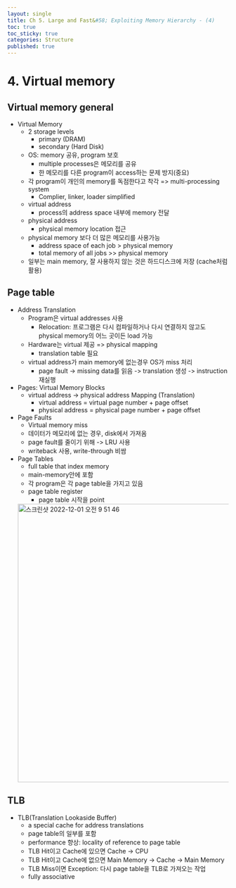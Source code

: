 ```yaml
---
layout: single
title: Ch 5. Large and Fast&#58; Exploiting Memory Hierarchy - (4)
toc: true
toc_sticky: true
categories: Structure
published: true
---
```


# 4. Virtual memory

## Virtual memory general
* Virtual Memory
    * 2 storage levels
        * primary (DRAM)
        * secondary (Hard Disk)
    * OS: memory 공유, program 보호
        * multiple processes은 메모리를 공유
        * 한 메모리를 다른 program이 access하는 문제 방지(중요)
    * 각 program이 개인의 memory를 독점한다고 착각 => multi-processing system
        * Complier, linker, loader simplified
    * virtual address
        * process의 address space 내부에 memory 전달
    * physical address
        * physical memory location 접근
    * physical memory 보다 더 많은 메모리를 사용가능
        * address space of each job > physical memory 
        * total memory of all jobs >> physical memory 
    * 일부는 main memory, 잘 사용하지 않는 것은 하드디스크에 저장 (cache처럼 활용)

## Page table
* Address Translation
    * Program은 virtual addresses 사용
        * Relocation: 프로그램은 다시 컴파일하거나 다시 연결하지 않고도 physical memory의 어느 곳이든 load 가능
    * Hardware는 virtual 제공 => physical mapping
        * translation table 필요
    * virtual address가 main memory에 없는경우 OS가 miss 처리
        * page fault -> missing data를 읽음 -> translation 생성 -> instruction 재실행
* Pages: Virtual Memory Blocks
    * virtual address -> physical address Mapping (Translation)
        * virtual address = virtual page number + page offset
        * physical address = physical page number + page offset
* Page Faults
    * Virtual memory miss
    * 데이터가 메모리에 없는 경우, disk에서 가져옴
    * page fault를 줄이기 위해 -> LRU 사용
    * writeback 사용, write-through 비쌈
* Page Tables
    * full table that index memory
    * main-memory안에 포함
    * 각 program은 각 page table을 가지고 있음
    * page table register
        * page table 시작을 point
  <img width="633" alt="스크린샷 2022-12-01 오전 9 51 46" src="https://user-images.githubusercontent.com/63464299/205115320-32580b8d-9620-4c3a-ab5a-c922994a51a3.png">

## TLB
* TLB(Translation Lookaside Buffer)
    * a special cache for address translations
    * page table의 일부를 포함
    * performance 향상: locality of reference to page table
    * TLB Hit이고 Cache에 있으면 Cache -> CPU
    * TLB Hit이고 Cache에 없으면 Main Memory -> Cache -> Main Memory
    * TLB Miss이면 Exception: 다시 page table을 TLB로 가져오는 작업
    * fully associative



